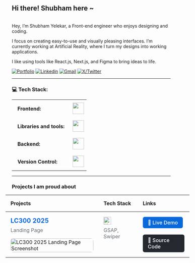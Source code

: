 ## Hi there! Shubham here ~

<br>
Hey, I’m Shubham Yelekar, a Front-end engineer who enjoys designing and coding.

I focus on creating easy-to-use and visually pleasing interfaces. I’m currently working at Artificial Reality, where I turn my designs into working applications.

I like using tools like React.js, Next.js, and Figma to bring ideas to life.
<br>

[![Portfolio](https://img.shields.io/static/v1?label=Portfolio&message=Website&color=blue)](https://www.linkedin.com/in/shubhamyelekar/)
[![Linkedin](https://img.shields.io/badge/-LinkedIn-blue?style=flat&logo=Linkedin&logoColor=white)](https://www.linkedin.com/in/shubhamyelekar/)
[![Gmail](https://img.shields.io/badge/-Gmail-c14438?style=flat&logo=Gmail&logoColor=white)](mailto:shubhamyelekar0@gmail.com?subject=From%20GitHub&&body=Hi,%20there.%20Found%20you%20on%20GitHub!%20Let's%20talk%20about...)
[![X/Twitter](https://img.shields.io/static/v1?label=X&message=twitter&color=blue)](https://x.com/shubu_y)&nbsp;

---

### 💻 Tech Stack:

<table>
    <tr>
        <td style="font-weight: bold; padding: 18px; vertical-align: center;">Frontend:</td>
        <td><img height="36" src="https://skillicons.dev/icons?i=html,css,js,ts,react,next,angular"/></td>
    </tr>
    <tr>
        <td style="font-weight: bold; padding: 18px; vertical-align: center; border: none;">Libraries and tools:</td>
        <td><img height="36" src="https://skillicons.dev/icons?i=tailwind,vite,figma,threejs,ps,ae,illustrator"/></td>
    </tr>
    <tr>
        <td style="font-weight: bold; padding: 18px; vertical-align: center; border: none;">Backend:</td>
        <td><img height="36" src="https://skillicons.dev/icons?i=appwrite,mongodb,supabase"/></td>
    </tr>
    <tr>
        <td style="font-weight: bold; padding: 18px; vertical-align: center; border: none;">Version Control:</td>
        <td><img height="36" src="https://skillicons.dev/icons?i=git,github,bitbucket"/></td>
    </tr>
</table>

--- 
### Projects I am proud about

<div style="margin: 0 -20px;">
<table style="width: calc(100% + 40px); border-collapse: collapse;">
  <thead>
    <tr>
      <th style="max-width: 40%; text-align: left; padding: 16px;">Projects</th>
      <th style="text-align: left; padding: 16px; ">Tech Stack</th>
      <th style="text-align: left; padding: 16px; ">Links</th>
    </tr>
  </thead>
  <tbody>
    <tr>
      <td style="padding: 16px; vertical-align: top; style="max-width: 40%; ">
        <strong style="font-size: 20px; color: #0969da;">LC300 2025</strong>
        <p style="margin: 8px 0; color: #656d76;">Landing Page</p>
        <img src="https://drive.google.com/uc?export=view&id=1BAH8QFcLL06lA569DGTEZq8CJyT-aGh9" 
             alt="LC300 2025 Landing Page Screenshot" 
             style="width: 100%; max-width: 400px; border-radius: 8px; margin-top: 8px" />
      </td>
      <td style="padding: 16px; vertical-align: top;">
        <img height="24" src="https://skillicons.dev/icons?i=html,css,js" alt="HTML, CSS, JavaScript" />
        <p style="margin: 8px 0; color: #656d76;">GSAP, Swiper</p>
      </td>
      <td style="padding: 16px;  vertical-align: top;">
        <a href="#" 
           target="_blank" 
           rel="noopener noreferrer"
           style="display: inline-block; padding: 8px 16px; background: #0969da; color: white; text-decoration: none; border-radius: 6px; font-weight: 500;">
          🔗 Live Demo
        </a>
        <br><br>
        <a href="#" 
           target="_blank" 
           rel="noopener noreferrer"
           style="display: inline-block; padding: 8px 16px; background: #24292f; color: white; text-decoration: none; border-radius: 6px; font-weight: 500;">
          📁 Source Code
        </a>
      </td>
    </tr>
  </tbody>
</table>
</div>



<!-- Proudly created with GPRM ( https://gprm.itsvg.in ) -->
